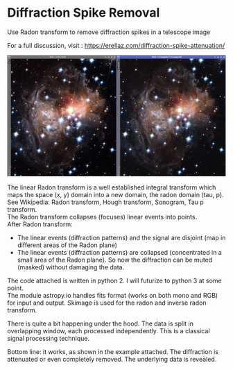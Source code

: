 # Diffraction Spike Removal
Use Radon transform to remove diffraction spikes in a telescope image

For a full discussion, visit : https://erellaz.com/diffraction-spike-attenuation/ 

![Diffraction spike removal example](DiffractionSpikeAttenuation.jpg)

<!-- wp:paragraph -->
<p>The linear Radon transform is a well established integral transform which maps the space (x, y) domain into a new domain, the radon domain (tau, p).<br>See Wikipedia: Radon transform, Hough transform, Sonogram, Tau p transform.<br>The Radon transform collapses (focuses) linear events into points.<br>After Radon transform:</p>
<!-- /wp:paragraph -->

<!-- wp:list -->
<ul><li>The linear events (diffraction patterns) and the signal are disjoint (map in different areas of the Radon plane)</li><li>The linear events (diffraction patterns) are collapsed (concentrated in a small area of the Radon plane). So now the diffraction can be muted (masked) without damaging the data.</li></ul>
<!-- /wp:list -->

<!-- wp:paragraph -->
<p>The code attached is written in python 2. I will futurize to python 3 at some point.<br>The module astropy.io handles fits format (works on both mono and RGB) for input and output. Skimage is used for the radon and inverse radon transform.</p>
<!-- /wp:paragraph -->

<!-- wp:paragraph -->
<p>There is quite a bit happening under the hood. The data is split in overlapping window, each processed independently. This is a classical signal processing technique.</p>
<!-- /wp:paragraph -->

<!-- wp:paragraph -->
<p>Bottom line: it works, as shown in the example attached. The diffraction is attenuated or even completely removed. The underlying data is revealed.</p>
<!-- /wp:paragraph -->
